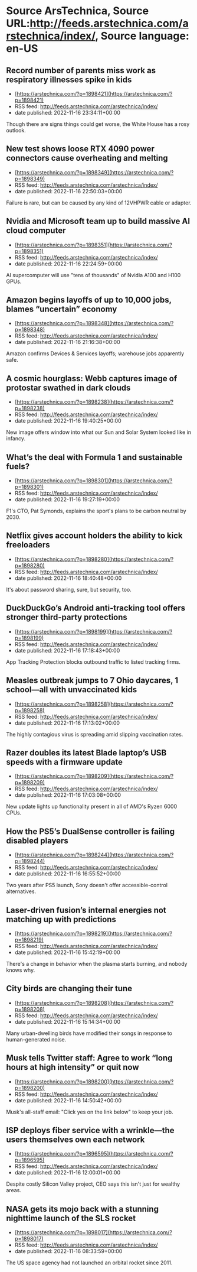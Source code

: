 # Source ArsTechnica, Source URL:http://feeds.arstechnica.com/arstechnica/index/, Source language: en-US

## Record number of parents miss work as respiratory illnesses spike in kids
 - [https://arstechnica.com/?p=1898421](https://arstechnica.com/?p=1898421)
 - RSS feed: http://feeds.arstechnica.com/arstechnica/index/
 - date published: 2022-11-16 23:34:11+00:00

Though there are signs things could get worse, the White House has a rosy outlook.

## New test shows loose RTX 4090 power connectors cause overheating and melting
 - [https://arstechnica.com/?p=1898349](https://arstechnica.com/?p=1898349)
 - RSS feed: http://feeds.arstechnica.com/arstechnica/index/
 - date published: 2022-11-16 22:50:03+00:00

Failure is rare, but can be caused by any kind of 12VHPWR cable or adapter.

## Nvidia and Microsoft team up to build massive AI cloud computer
 - [https://arstechnica.com/?p=1898351](https://arstechnica.com/?p=1898351)
 - RSS feed: http://feeds.arstechnica.com/arstechnica/index/
 - date published: 2022-11-16 22:24:59+00:00

AI supercomputer will use "tens of thousands" of Nvidia A100 and H100 GPUs.

## Amazon begins layoffs of up to 10,000 jobs, blames “uncertain” economy
 - [https://arstechnica.com/?p=1898348](https://arstechnica.com/?p=1898348)
 - RSS feed: http://feeds.arstechnica.com/arstechnica/index/
 - date published: 2022-11-16 21:16:38+00:00

Amazon confirms Devices &#038; Services layoffs; warehouse jobs apparently safe.

## A cosmic hourglass: Webb captures image of protostar swathed in dark clouds
 - [https://arstechnica.com/?p=1898238](https://arstechnica.com/?p=1898238)
 - RSS feed: http://feeds.arstechnica.com/arstechnica/index/
 - date published: 2022-11-16 19:40:25+00:00

New image offers window into what our Sun and Solar System looked like in infancy.

## What’s the deal with Formula 1 and sustainable fuels?
 - [https://arstechnica.com/?p=1898301](https://arstechnica.com/?p=1898301)
 - RSS feed: http://feeds.arstechnica.com/arstechnica/index/
 - date published: 2022-11-16 19:27:19+00:00

F1's CTO, Pat Symonds, explains the sport's plans to be carbon neutral by 2030.

## Netflix gives account holders the ability to kick freeloaders
 - [https://arstechnica.com/?p=1898280](https://arstechnica.com/?p=1898280)
 - RSS feed: http://feeds.arstechnica.com/arstechnica/index/
 - date published: 2022-11-16 18:40:48+00:00

It's about password sharing, sure, but security, too.

## DuckDuckGo’s Android anti-tracking tool offers stronger third-party protections
 - [https://arstechnica.com/?p=1898199](https://arstechnica.com/?p=1898199)
 - RSS feed: http://feeds.arstechnica.com/arstechnica/index/
 - date published: 2022-11-16 17:18:43+00:00

App Tracking Protection blocks outbound traffic to listed tracking firms.

## Measles outbreak jumps to 7 Ohio daycares, 1 school—all with unvaccinated kids
 - [https://arstechnica.com/?p=1898258](https://arstechnica.com/?p=1898258)
 - RSS feed: http://feeds.arstechnica.com/arstechnica/index/
 - date published: 2022-11-16 17:13:02+00:00

The highly contagious virus is spreading amid slipping vaccination rates.

## Razer doubles its latest Blade laptop’s USB speeds with a firmware update
 - [https://arstechnica.com/?p=1898209](https://arstechnica.com/?p=1898209)
 - RSS feed: http://feeds.arstechnica.com/arstechnica/index/
 - date published: 2022-11-16 17:03:08+00:00

New update lights up functionality present in all of AMD's Ryzen 6000 CPUs.

## How the PS5’s DualSense controller is failing disabled players
 - [https://arstechnica.com/?p=1898244](https://arstechnica.com/?p=1898244)
 - RSS feed: http://feeds.arstechnica.com/arstechnica/index/
 - date published: 2022-11-16 16:55:52+00:00

Two years after PS5 launch, Sony doesn't offer accessible-control alternatives.

## Laser-driven fusion’s internal energies not matching up with predictions
 - [https://arstechnica.com/?p=1898219](https://arstechnica.com/?p=1898219)
 - RSS feed: http://feeds.arstechnica.com/arstechnica/index/
 - date published: 2022-11-16 15:42:19+00:00

There's a change in behavior when the plasma starts burning, and nobody knows why.

## City birds are changing their tune
 - [https://arstechnica.com/?p=1898208](https://arstechnica.com/?p=1898208)
 - RSS feed: http://feeds.arstechnica.com/arstechnica/index/
 - date published: 2022-11-16 15:14:34+00:00

Many urban-dwelling birds have modified their songs in response to human-generated noise.

## Musk tells Twitter staff: Agree to work “long hours at high intensity” or quit now
 - [https://arstechnica.com/?p=1898200](https://arstechnica.com/?p=1898200)
 - RSS feed: http://feeds.arstechnica.com/arstechnica/index/
 - date published: 2022-11-16 14:50:42+00:00

Musk's all-staff email: "Click yes on the link below" to keep your job.

## ISP deploys fiber service with a wrinkle—the users themselves own each network
 - [https://arstechnica.com/?p=1896595](https://arstechnica.com/?p=1896595)
 - RSS feed: http://feeds.arstechnica.com/arstechnica/index/
 - date published: 2022-11-16 12:00:01+00:00

Despite costly Silicon Valley project, CEO says this isn't just for wealthy areas.

## NASA gets its mojo back with a stunning nighttime launch of the SLS rocket
 - [https://arstechnica.com/?p=1898017](https://arstechnica.com/?p=1898017)
 - RSS feed: http://feeds.arstechnica.com/arstechnica/index/
 - date published: 2022-11-16 08:33:59+00:00

The US space agency had not launched an orbital rocket since 2011.
